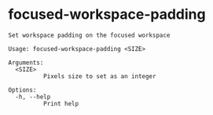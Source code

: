# focused-workspace-padding

```
Set workspace padding on the focused workspace

Usage: focused-workspace-padding <SIZE>

Arguments:
  <SIZE>
          Pixels size to set as an integer

Options:
  -h, --help
          Print help

```